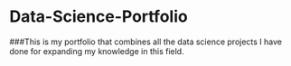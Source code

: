 # Data-Science-Portfolio
###This is my portfolio that combines all the data science projects I have done for expanding my knowledge in this field. 
